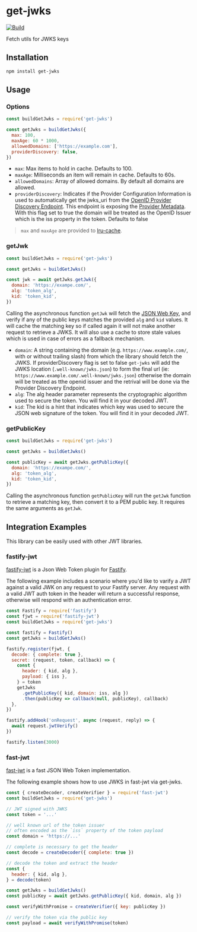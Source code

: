 # get-jwks

[![Build](https://github.com/nearform/get-jwks/workflows/CI/badge.svg)](https://github.com/nearform/get-jwks/actions?query=workflow%3ACI)

Fetch utils for JWKS keys

## Installation

```bash
npm install get-jwks
```

## Usage

### Options

```js
const buildGetJwks = require('get-jwks')

const getJwks = buildGetJwks({
  max: 100,
  maxAge: 60 * 1000,
  allowedDomains: ['https://example.com'],
  providerDiscovery: false,
})
```

- `max`: Max items to hold in cache. Defaults to 100.
- `maxAge`: Milliseconds an item will remain in cache. Defaults to 60s.
- `allowedDomains`: Array of allowed domains. By default all domains are allowed.
- `providerDiscovery`: Indicates if the Provider Configuration Information is used to automatically get the jwks_uri from the [OpenID Provider Discovery Endpoint](https://openid.net/specs/openid-connect-discovery-1_0.html#ProviderConfig). This endpoint is exposing the [Provider Metadata](https://openid.net/specs/openid-connect-discovery-1_0.html#ProviderMetadata). With this flag set to true the domain will be treated as the OpenID Issuer which is the iss property in the token. Defaults to false

> `max` and `maxAge` are provided to [lru-cache](https://www.npmjs.com/package/lru-cache).

### getJwk

```js
const buildGetJwks = require('get-jwks')

const getJwks = buildGetJwks()

const jwk = await getJwks.getJwk({
  domain: 'https://exampe.com/',
  alg: 'token_alg',
  kid: 'token_kid',
})
```

Calling the asynchronous function `getJwk` will fetch the [JSON Web Key](https://tools.ietf.org/html/rfc7517), and verify if any of the public keys matches the provided `alg` and `kid` values. It will cache the matching key so if called again it will not make another request to retrieve a JWKS. It will also use a cache to store stale values which is used in case of errors as a fallback mechanism.

- `domain`: A string containing the domain (e.g. `https://www.example.com/`, with or without trailing slash) from which the library should fetch the JWKS. If providerDiscovery flag is set to false `get-jwks` will add the JWKS location (`.well-known/jwks.json`) to form the final url (ie: `https://www.example.com/.well-known/jwks.json`) otherwise the domain will be treated as tthe openid issuer and the retrival will be done via the Provider Discovery Endpoint.
- `alg`: The alg header parameter represents the cryptographic algorithm used to secure the token. You will find it in your decoded JWT.
- `kid`: The kid is a hint that indicates which key was used to secure the JSON web signature of the token. You will find it in your decoded JWT.

### getPublicKey

```js
const buildGetJwks = require('get-jwks')

const getJwks = buildGetJwks()

const publicKey = await getJwks.getPublicKey({
  domain: 'https://exampe.com/',
  alg: 'token_alg',
  kid: 'token_kid',
})
```

Calling the asynchronous function `getPublicKey` will run the `getJwk` function to retrieve a matching key, then convert it to a PEM public key. It requires the same arguments as `getJwk`.

## Integration Examples

This library can be easily used with other JWT libraries.

### fastify-jwt

[fastify-jwt](https://github.com/fastify/fastify-jwt) is a Json Web Token plugin for [Fastify](https://www.fastify.io/).

The following example includes a scenario where you'd like to varify a JWT against a valid JWK on any request to your Fastify server. Any request with a valid JWT auth token in the header will return a successful response, otherwise will respond with an authentication error.

```js
const Fastify = require('fastify')
const fjwt = require('fastify-jwt')
const buildGetJwks = require('get-jwks')

const fastify = Fastify()
const getJwks = buildGetJwks()

fastify.register(fjwt, {
  decode: { complete: true },
  secret: (request, token, callback) => {
    const {
      header: { kid, alg },
      payload: { iss },
    } = token
    getJwks
      .getPublicKey({ kid, domain: iss, alg })
      .then(publicKey => callback(null, publicKey), callback)
  },
})

fastify.addHook('onRequest', async (request, reply) => {
  await request.jwtVerify()
})

fastify.listen(3000)
```

### fast-jwt

[fast-jwt](https://github.com/nearform/fast-jwt) is a fast JSON Web Token implementation.

The following example shows how to use JWKS in fast-jwt via get-jwks.

```js
const { createDecoder, createVerifier } = require('fast-jwt')
const buildGetJwks = require('get-jwks')

// JWT signed with JWKS
const token = '...'

// well known url of the token issuer
// often encoded as the `iss` property of the token payload
const domain = 'https://...'

// complete is necessary to get the header
const decode = createDecoder({ complete: true })

// decode the token and extract the header
const {
  header: { kid, alg },
} = decode(token)

const getJwks = buildGetJwks()
const publicKey = await getJwks.getPublicKey({ kid, domain, alg })

const verifyWithPromise = createVerifier({ key: publicKey })

// verify the token via the public key
const payload = await verifyWithPromise(token)
```
